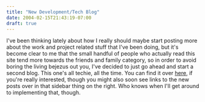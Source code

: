 ```yaml
---
title: "New Development/Tech Blog"
date: 2004-02-15T21:43:19-07:00
draft: true
---
```


I've been thinking lately about how I really should maybe start posting more about the work and project related stuff that I've been doing, but it's become clear to me that the small handful of people who actually read this site tend more towards the friends and family category, so in order to avoid boring the living bejezus out you, I've decided to just go ahead and start a second blog. This one's all techie, all the time. You can find it over [here](https://web.archive.org/web/20040403125935/http://opposable-thumbs.net/devblog/ "Opposable Thumbs Development Blog"), if you're really interested, though you might also soon see links to the new posts over in that sidebar thing on the right. Who knows when I'll get around to implementing that, though.
